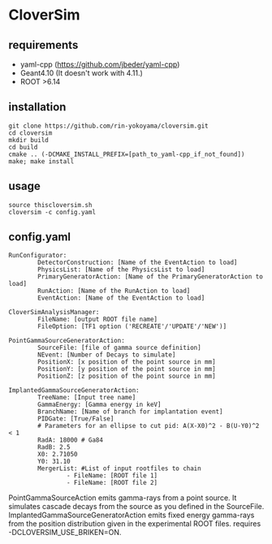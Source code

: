 # CloverSim

## requirements
 - yaml-cpp (https://github.com/jbeder/yaml-cpp)
 - Geant4.10 (It doesn't work with 4.11.)
 - ROOT >6.14
 
## installation
```
git clone https://github.com/rin-yokoyama/cloversim.git
cd cloversim
mkdir build
cd build
cmake .. (-DCMAKE_INSTALL_PREFIX=[path_to_yaml-cpp_if_not_found])
make; make install
```

## usage
```
source thiscloversim.sh
cloversim -c config.yaml
```

## config.yaml
```
RunConfigurator:
        DetectorConstruction: [Name of the EventAction to load]
        PhysicsList: [Name of the PhysicsList to load]
        PrimaryGeneratorAction: [Name of the PrimaryGeneratorAction to load]
        RunAction: [Name of the RunAction to load]
        EventAction: [Name of the EventAction to load]
        
CloverSimAnalysisManager:
        FileName: [output ROOT file name]
        FileOption: [TF1 option ('RECREATE'/'UPDATE'/'NEW')]

PointGammaSourceGeneratorAction:
        SourceFile: [file of gamma source definition]
        NEvent: [Number of Decays to simulate]
        PositionX: [x position of the point source in mm]
        PositionY: [y position of the point source in mm]
        PositionZ: [z position of the point source in mm]

ImplantedGammaSourceGeneratorAction:
        TreeName: [Input tree name]
        GammaEnergy: [Gamma energy in keV]
        BranchName: [Name of branch for implantation event]
        PIDGate: [True/False]
        # Parameters for an ellipse to cut pid: A(X-X0)^2 - B(U-Y0)^2 < 1
        RadA: 18000 # Ga84
        RadB: 2.5
        X0: 2.71050
        Y0: 31.10
        MergerList: #List of input rootfiles to chain
                - FileName: [ROOT file 1]
                - FileName: [ROOT file 2]
```
PointGammaSourceAction emits gamma-rays from a point source. It simulates cascade decays from the source as you defined in the SourceFile.
ImplantedGammaSourceGeneratorAction emits fixed energy gamma-rays from the position distribution given in the experimental ROOT files. requires -DCLOVERSIM_USE_BRIKEN=ON.
